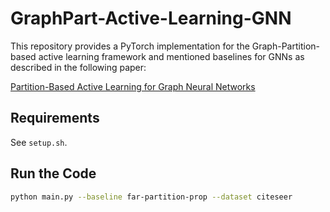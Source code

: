 # GraphPart-Active-Learning-GNN 

This repository provides a PyTorch implementation for the Graph-Partition-based active learning framework and mentioned baselines for GNNs as described in the following paper:

[Partition-Based Active Learning for Graph Neural Networks](#)

## Requirements

See `setup.sh`.

## Run the Code

```bash
python main.py --baseline far-partition-prop --dataset citeseer
```


